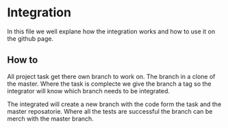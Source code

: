 # Integration
In this file we well explane how the integration works and how to use it on the github page.

## How to
All project task get there own branch to work on. The branch in a clone of the master. Where the task is complecte we give the branch a tag so the integrator will know which branch needs to be integrated.

The integrated will create a new branch with the code form the task and the master reposatorie. Where all the tests are successful the branch can be merch with the master branch. 
